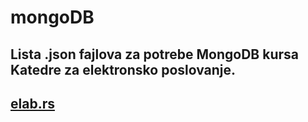 # mongoDB

<h2>Lista .json fajlova za potrebe MongoDB kursa Katedre za elektronsko poslovanje.</h2>
<h2><a href="www.elab.rs">elab.rs</a></h2>